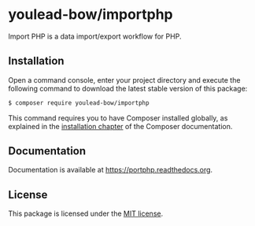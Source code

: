 # youlead-bow/importphp

Import PHP is a data import/export workflow for PHP.

## Installation

Open a command console, enter your project directory and execute the
following command to download the latest stable version of this package:

```bash
$ composer require youlead-bow/importphp
```

This command requires you to have Composer installed globally, as explained
in the [installation chapter](https://getcomposer.org/doc/00-intro.md)
of the Composer documentation.

## Documentation

Documentation is available at https://portphp.readthedocs.org.

## License

This package is licensed under the [MIT license](LICENSE).
